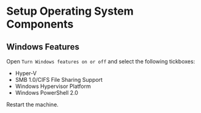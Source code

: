 # Setup Operating System Components

## Windows Features
Open `Turn Windows features on or off` and select the following tickboxes:

- Hyper-V
- SMB 1.0/CIFS File Sharing Support
- Windows Hypervisor Platform
- Windows PowerShell 2.0

Restart the machine.
